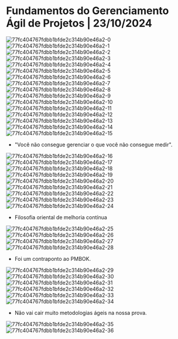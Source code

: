 # Fundamentos do Gerenciamento Ágil de Projetos | 23/10/2024

![77fc404767fdbb1bfde2c314b90e46a2-0](https://github.com/user-attachments/assets/c53e73a8-69c1-4e4a-8c43-4f9e8a00a97c)
![77fc404767fdbb1bfde2c314b90e46a2-1](https://github.com/user-attachments/assets/49a06812-69fe-4ff6-a254-5ac3b0353fe1)
![77fc404767fdbb1bfde2c314b90e46a2-2](https://github.com/user-attachments/assets/24dca26f-e674-4ebe-af43-c283afab359a)
![77fc404767fdbb1bfde2c314b90e46a2-3](https://github.com/user-attachments/assets/b9390b48-b521-45c4-a21f-ebbde5a9d9ae)
![77fc404767fdbb1bfde2c314b90e46a2-4](https://github.com/user-attachments/assets/804534d1-e49e-467b-bad9-b907cd4845bf)
![77fc404767fdbb1bfde2c314b90e46a2-5](https://github.com/user-attachments/assets/855b5355-6b4f-4b27-b681-bafa73ea66a6)
![77fc404767fdbb1bfde2c314b90e46a2-6](https://github.com/user-attachments/assets/079c26bb-533b-4b46-9ac2-0f47727e2a49)
![77fc404767fdbb1bfde2c314b90e46a2-7](https://github.com/user-attachments/assets/eec7f6e0-4a64-4a02-b3e4-24ccea4c36f3)
![77fc404767fdbb1bfde2c314b90e46a2-8](https://github.com/user-attachments/assets/fc742e85-4f92-48ec-b228-0a9bfd72f4d6)
![77fc404767fdbb1bfde2c314b90e46a2-9](https://github.com/user-attachments/assets/3e22c42f-dc21-4911-95c5-bee698da5282)
![77fc404767fdbb1bfde2c314b90e46a2-10](https://github.com/user-attachments/assets/781492f8-7bc9-406d-9894-7a8170bae536)
![77fc404767fdbb1bfde2c314b90e46a2-11](https://github.com/user-attachments/assets/2bec1cdf-7009-4451-b07f-3e726422e5cb)
![77fc404767fdbb1bfde2c314b90e46a2-12](https://github.com/user-attachments/assets/e3896b0c-205e-4359-b4a6-65f3d716baa1)
![77fc404767fdbb1bfde2c314b90e46a2-13](https://github.com/user-attachments/assets/dad4e6e7-c0a0-47f3-aa40-012f613b2a17)
![77fc404767fdbb1bfde2c314b90e46a2-14](https://github.com/user-attachments/assets/1f4c8fe3-e135-4a77-a745-03fa6e683a98)
![77fc404767fdbb1bfde2c314b90e46a2-15](https://github.com/user-attachments/assets/72bf0dbe-bc7c-43ae-a751-6951d40308f9)

- "Você não consegue gerenciar o que você não consegue medir".

![77fc404767fdbb1bfde2c314b90e46a2-16](https://github.com/user-attachments/assets/dc9e8af4-ab21-4e7f-98e9-bde56fa50f6b)
![77fc404767fdbb1bfde2c314b90e46a2-17](https://github.com/user-attachments/assets/07756780-14bb-48e7-9fd5-842d281a53c5)
![77fc404767fdbb1bfde2c314b90e46a2-18](https://github.com/user-attachments/assets/ac8aeb8a-1df2-4dad-bfdb-5bc20bc3563c)
![77fc404767fdbb1bfde2c314b90e46a2-19](https://github.com/user-attachments/assets/de1f5248-219c-41bc-9a66-7651771d103c)
![77fc404767fdbb1bfde2c314b90e46a2-20](https://github.com/user-attachments/assets/07685d5a-2a9c-4e2e-bfab-6cb48ebe29be)
![77fc404767fdbb1bfde2c314b90e46a2-21](https://github.com/user-attachments/assets/dc19fee7-c5ea-4809-ae9f-4d197ad5acde)
![77fc404767fdbb1bfde2c314b90e46a2-22](https://github.com/user-attachments/assets/722b95ef-f718-4331-bbc8-59e40733b3d6)
![77fc404767fdbb1bfde2c314b90e46a2-23](https://github.com/user-attachments/assets/13880389-a8dc-4564-a86b-d8ac4f0ef7a2)
![77fc404767fdbb1bfde2c314b90e46a2-24](https://github.com/user-attachments/assets/16313e14-dcf2-46fe-bc93-5e1f0a188b18)

- Filosofia oriental de melhoria contínua

![77fc404767fdbb1bfde2c314b90e46a2-25](https://github.com/user-attachments/assets/a477ba93-1f2a-40cd-8670-96f46721ef97)
![77fc404767fdbb1bfde2c314b90e46a2-26](https://github.com/user-attachments/assets/e45ffa20-891d-42eb-a161-977a6645612c)
![77fc404767fdbb1bfde2c314b90e46a2-27](https://github.com/user-attachments/assets/3969a4aa-ab9c-4015-897d-7d9c596fd611)
![77fc404767fdbb1bfde2c314b90e46a2-28](https://github.com/user-attachments/assets/fc67ae2f-292d-45ea-815e-57bf33412b36)

- Foi um contraponto ao PMBOK.

![77fc404767fdbb1bfde2c314b90e46a2-29](https://github.com/user-attachments/assets/dbaaffa9-ca54-4705-8d60-00f140db74f9)
![77fc404767fdbb1bfde2c314b90e46a2-30](https://github.com/user-attachments/assets/db552e18-4859-4339-9671-f0405a27aac3)
![77fc404767fdbb1bfde2c314b90e46a2-31](https://github.com/user-attachments/assets/1c8a4db2-a127-4845-b8a7-da0d9b3d1f54)
![77fc404767fdbb1bfde2c314b90e46a2-32](https://github.com/user-attachments/assets/e32c54fe-001b-460a-ba3e-b0e040d416bc)
![77fc404767fdbb1bfde2c314b90e46a2-33](https://github.com/user-attachments/assets/6944dbad-5d66-41dc-9806-6e5066029eb2)
![77fc404767fdbb1bfde2c314b90e46a2-34](https://github.com/user-attachments/assets/bb4cb464-a64e-49b8-94b4-f128e2962e9b)

- Não vai cair muito metodologias ágeis na nossa prova.

![77fc404767fdbb1bfde2c314b90e46a2-35](https://github.com/user-attachments/assets/fa358917-b57c-469b-8a98-9661fe906930)
![77fc404767fdbb1bfde2c314b90e46a2-36](https://github.com/user-attachments/assets/5da96ddc-d596-4cde-a7ef-0a6b78b1db5d)
